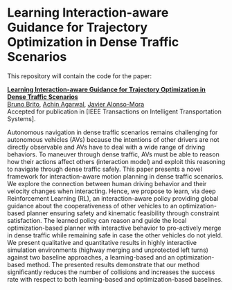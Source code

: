 # Learning Interaction-aware Guidance for Trajectory Optimization in Dense Traffic Scenarios

This repository will contain the code for the paper:

**<a href="https://arxiv.org/pdf/2107.04538.pdf">Learning Interaction-aware Guidance for Trajectory Optimization in Dense Traffic Scenarios</a>**
<br>
<a href="http://www.tudelft.nl/staff/bruno.debrito/">Bruno Brito</a>,
<a href="http://www.tudelft.nl/staff/bruno.debrito/">Achin Agarwal</a>,
<a href="http://www.tudelft.nl/staff/j.alonsomora/">Javier Alonso-Mora</a>
<br>
Accepted for publication in [IEEE Transactions on Intelligent Transportation Systems].

Autonomous navigation in dense traffic scenarios remains challenging for autonomous vehicles (AVs) because the intentions of other drivers are not directly observable and AVs have to deal with a wide range of driving behaviors. To maneuver through dense traffic, AVs must be able to reason how their actions affect others (interaction model) and exploit this reasoning to navigate through dense traffic safely. This paper presents a novel framework for interaction-aware motion planning in dense traffic scenarios. We explore the connection between human driving behavior and their velocity changes when interacting. Hence, we propose to learn, via deep Reinforcement Learning (RL), an interaction-aware policy providing global guidance about the cooperativeness of other vehicles to an optimization-based planner ensuring safety and kinematic feasibility through constraint satisfaction. The learned policy can reason and guide the local optimization-based planner with interactive behavior to pro-actively merge in dense traffic while remaining safe in case the other vehicles do not yield. We present qualitative and quantitative results in highly interactive simulation environments (highway merging and unprotected left turns) against two baseline approaches, a learning-based and an optimization-based method. The presented results demonstrate that our method significantly reduces the number of collisions and increases the success rate with respect to both learning-based and optimization-based baselines.
